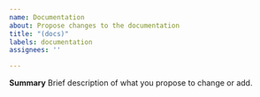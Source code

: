 ```yaml
---
name: Documentation
about: Propose changes to the documentation
title: "(docs)"
labels: documentation
assignees: ''

---
```


**Summary**
Brief description of what you propose to change or add.
